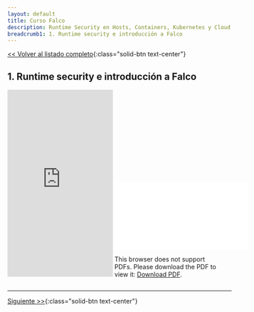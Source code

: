 ```yaml
---
layout: default
title: Curso Falco
description: Runtime Security en Hosts, Containers, Kubernetes y Cloud con Falco
breadcrumb1: 1. Runtime security e introducción a Falco
---
```

[<< Volver al listado completo](../){:class="solid-btn text-center"}

## 1. Runtime security e introducción a Falco

<div style="display:inline-block; width:47%;"
     class="embed-responsive embed-responsive-4by3">
    <iframe width="100%" height="420" src="https://www.youtube.com/embed/lFOeryn_g7I" title="YouTube video player" frameborder="0" allow="accelerometer; autoplay; clipboard-write; encrypted-media; gyroscope; picture-in-picture" allowfullscreen></iframe>
</div>
<div style="display:inline-block; width:47%;"
     class="embed-responsive embed-responsive-4by3">
    <object data="./1.pdf" type="application/pdf" width="520px" height="420px" style="">
        <embed src="./1.pdf">
            <p>This browser does not support PDFs. Please download the PDF to view it: <a href="./1.pdf">Download PDF</a>.</p>
        </embed>
    </object>
</div>

---
[Siguiente >>](2.1.md){:class="solid-btn text-center"}
